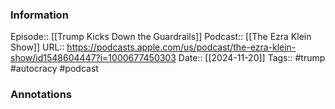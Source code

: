 ### Information

Episode:: [[Trump Kicks Down the Guardrails]]
Podcast:: [[The Ezra Klein Show]]
URL:: https://podcasts.apple.com/us/podcast/the-ezra-klein-show/id1548604447?i=1000677450303
Date:: [[2024-11-20]]
Tags:: #trump #autocracy
#podcast


### Annotations

